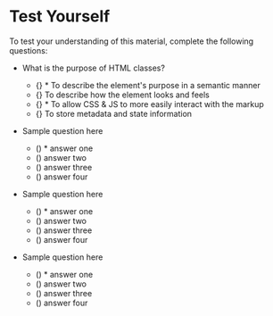 # Test Yourself

To test your understanding of this material, complete the following questions:

- What is the purpose of HTML classes?
  - {} * To describe the element's purpose in a semantic manner
  - {} To describe how the element looks and feels
  - {} * To allow CSS & JS to more easily interact with the markup
  - {} To store metadata and state information

- Sample question here
  - () * answer one
  - () answer two
  - () answer three
  - () answer four

- Sample question here
  - () * answer one
  - () answer two
  - () answer three
  - () answer four

- Sample question here
  - () * answer one
  - () answer two
  - () answer three
  - () answer four
